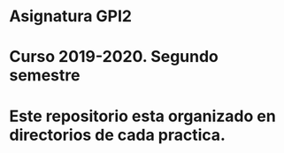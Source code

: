 # Asignatura GPI2
# Curso 2019-2020. Segundo semestre
# Este repositorio esta organizado en directorios de cada practica.
